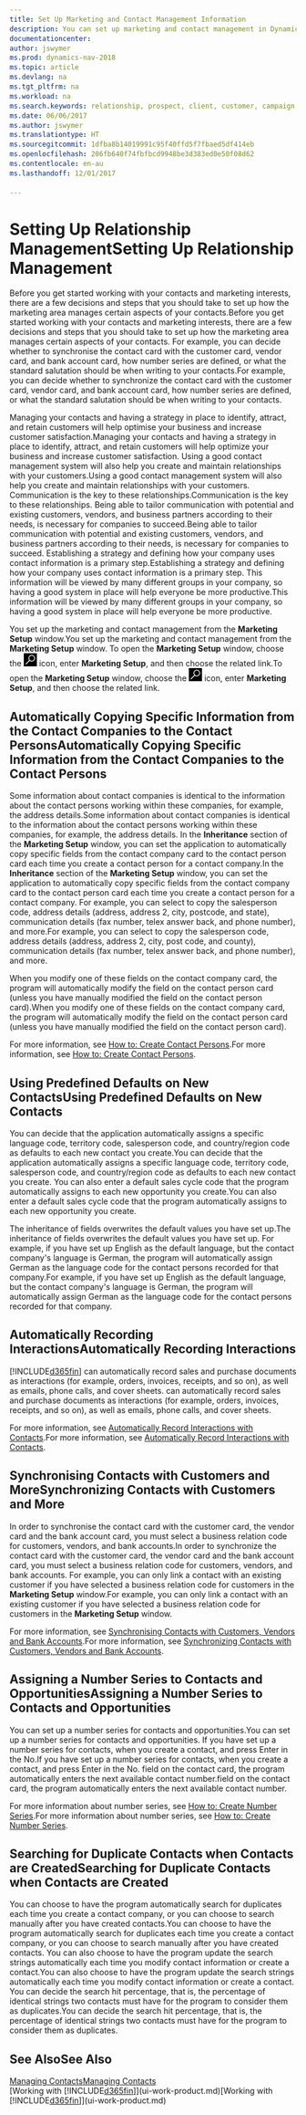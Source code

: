 ```yaml
---
title: Set Up Marketing and Contact Management Information
description: You can set up marketing and contact management in Dynamics NAV to optimise relationships with prospects or customers, and improve campaigns and promotions.
documentationcenter: 
author: jswymer
ms.prod: dynamics-nav-2018
ms.topic: article
ms.devlang: na
ms.tgt_pltfrm: na
ms.workload: na
ms.search.keywords: relationship, prospect, client, customer, campaign, promo
ms.date: 06/06/2017
ms.author: jswymer
ms.translationtype: HT
ms.sourcegitcommit: 1dfba8b14019991c95f40ffd5f7fbaed5df414eb
ms.openlocfilehash: 206fb640f74fbfbcd9948be3d383ed0e50f08d62
ms.contentlocale: en-au
ms.lasthandoff: 12/01/2017

---
```

# <a name="setting-up-relationship-management"></a><span data-ttu-id="b9d16-103">Setting Up Relationship Management</span><span class="sxs-lookup"><span data-stu-id="b9d16-103">Setting Up Relationship Management</span></span>
<span data-ttu-id="b9d16-104">Before you get started working with your contacts and marketing interests, there are a few decisions and steps that you should take to set up how the marketing area manages certain aspects of your contacts.</span><span class="sxs-lookup"><span data-stu-id="b9d16-104">Before you get started working with your contacts and marketing interests, there are a few decisions and steps that you should take to set up how the marketing area manages certain aspects of your contacts.</span></span> <span data-ttu-id="b9d16-105">For example, you can decide whether to synchronise the contact card with the customer card, vendor card, and bank account card, how number series are defined, or what the standard salutation should be when writing to your contacts.</span><span class="sxs-lookup"><span data-stu-id="b9d16-105">For example, you can decide whether to synchronize the contact card with the customer card, vendor card, and bank account card, how number series are defined, or what the standard salutation should be when writing to your contacts.</span></span>

<span data-ttu-id="b9d16-106">Managing your contacts and having a strategy in place to identify, attract, and retain customers will help optimise your business and increase customer satisfaction.</span><span class="sxs-lookup"><span data-stu-id="b9d16-106">Managing your contacts and having a strategy in place to identify, attract, and retain customers will help optimize your business and increase customer satisfaction.</span></span> <span data-ttu-id="b9d16-107">Using a good contact management system will also help you create and maintain relationships with your customers.</span><span class="sxs-lookup"><span data-stu-id="b9d16-107">Using a good contact management system will also help you create and maintain relationships with your customers.</span></span> <span data-ttu-id="b9d16-108">Communication is the key to these relationships.</span><span class="sxs-lookup"><span data-stu-id="b9d16-108">Communication is the key to these relationships.</span></span> <span data-ttu-id="b9d16-109">Being able to tailor communication with potential and existing customers, vendors, and business partners according to their needs, is necessary for companies to succeed.</span><span class="sxs-lookup"><span data-stu-id="b9d16-109">Being able to tailor communication with potential and existing customers, vendors, and business partners according to their needs, is necessary for companies to succeed.</span></span> <span data-ttu-id="b9d16-110">Establishing a strategy and defining how your company uses contact information is a primary step.</span><span class="sxs-lookup"><span data-stu-id="b9d16-110">Establishing a strategy and defining how your company uses contact information is a primary step.</span></span> <span data-ttu-id="b9d16-111">This information will be viewed by many different groups in your company, so having a good system in place will help everyone be more productive.</span><span class="sxs-lookup"><span data-stu-id="b9d16-111">This information will be viewed by many different groups in your company, so having a good system in place will help everyone be more productive.</span></span>

<span data-ttu-id="b9d16-112">You set up the marketing and contact management from the **Marketing Setup** window.</span><span class="sxs-lookup"><span data-stu-id="b9d16-112">You set up the marketing and contact management from the **Marketing Setup** window.</span></span> <span data-ttu-id="b9d16-113">To open the **Marketing Setup** window, choose the ![Search for Page or Report](media/ui-search/search_small.png "Search for Page or Report icon") icon, enter **Marketing Setup**, and then choose the related link.</span><span class="sxs-lookup"><span data-stu-id="b9d16-113">To open the **Marketing Setup** window, choose the ![Search for Page or Report](media/ui-search/search_small.png "Search for Page or Report icon") icon, enter **Marketing Setup**, and then choose the related link.</span></span>

## <a name="automatically-copying-specific-information-from-the-contact-companies-to-the-contact-persons"></a><span data-ttu-id="b9d16-114">Automatically Copying Specific Information from the Contact Companies to the Contact Persons</span><span class="sxs-lookup"><span data-stu-id="b9d16-114">Automatically Copying Specific Information from the Contact Companies to the Contact Persons</span></span>
<span data-ttu-id="b9d16-115">Some information about contact companies is identical to the information about the contact persons working within these companies, for example, the address details.</span><span class="sxs-lookup"><span data-stu-id="b9d16-115">Some information about contact companies is identical to the information about the contact persons working within these companies, for example, the address details.</span></span> <span data-ttu-id="b9d16-116">In the **Inheritance** section of the **Marketing Setup** window, you can set the application to automatically copy specific fields from the contact company card to the contact person card each time you create a contact person for a contact company.</span><span class="sxs-lookup"><span data-stu-id="b9d16-116">In the **Inheritance** section of the **Marketing Setup** window, you can set the application to automatically copy specific fields from the contact company card to the contact person card each time you create a contact person for a contact company.</span></span> <span data-ttu-id="b9d16-117">For example, you can select to copy the salesperson code, address details (address, address 2, city, postcode, and state), communication details (fax number, telex answer back, and phone number), and more.</span><span class="sxs-lookup"><span data-stu-id="b9d16-117">For example, you can select to copy the salesperson code, address details (address, address 2, city, post code, and county), communication details (fax number, telex answer back, and phone number), and more.</span></span>

<span data-ttu-id="b9d16-118">When you modify one of these fields on the contact company card, the program will automatically modify the field on the contact person card (unless you have manually modified the field on the contact person card).</span><span class="sxs-lookup"><span data-stu-id="b9d16-118">When you modify one of these fields on the contact company card, the program will automatically modify the field on the contact person card (unless you have manually modified the field on the contact person card).</span></span>

<span data-ttu-id="b9d16-119">For more information, see [How to: Create Contact Persons](marketing-how-create-contact-persons.md).</span><span class="sxs-lookup"><span data-stu-id="b9d16-119">For more information, see [How to: Create Contact Persons](marketing-how-create-contact-persons.md).</span></span>

## <a name="using-predefined-defaults-on-new-contacts"></a><span data-ttu-id="b9d16-120">Using Predefined Defaults on New Contacts</span><span class="sxs-lookup"><span data-stu-id="b9d16-120">Using Predefined Defaults on New Contacts</span></span>
<span data-ttu-id="b9d16-121">You can decide that the application automatically assigns a specific language code, territory code, salesperson code, and country/region code as defaults to each new contact you create.</span><span class="sxs-lookup"><span data-stu-id="b9d16-121">You can decide that the application automatically assigns a specific language code, territory code, salesperson code, and country/region code as defaults to each new contact you create.</span></span> <span data-ttu-id="b9d16-122">You can also enter a default sales cycle code that the program automatically assigns to each new opportunity you create.</span><span class="sxs-lookup"><span data-stu-id="b9d16-122">You can also enter a default sales cycle code that the program automatically assigns to each new opportunity you create.</span></span>

<span data-ttu-id="b9d16-123">The inheritance of fields overwrites the default values you have set up.</span><span class="sxs-lookup"><span data-stu-id="b9d16-123">The inheritance of fields overwrites the default values you have set up.</span></span> <span data-ttu-id="b9d16-124">For example, if you have set up English as the default language, but the contact company's language is German, the program will automatically assign German as the language code for the contact persons recorded for that company.</span><span class="sxs-lookup"><span data-stu-id="b9d16-124">For example, if you have set up English as the default language, but the contact company's language is German, the program will automatically assign German as the language code for the contact persons recorded for that company.</span></span>

<!--You can also setup a default salutation that the program automatically assigns to your contacts. You can use these salutations in your interaction template attachments (for example, Microsoft Word documents). When setting up a default salutation, you can enter a salutation text and a salutation format. For example, if the salutation text is Dear, and the salutation format is Salutation Text + Title + Name, the program will automatically enter Dear Mr. John Smith as a salutation for a contact called John Smith.-->

## <a name="automatically-recording-interactions"></a><span data-ttu-id="b9d16-125">Automatically Recording Interactions</span><span class="sxs-lookup"><span data-stu-id="b9d16-125">Automatically Recording Interactions</span></span>
[!INCLUDE[d365fin](includes/d365fin_md.md)]<span data-ttu-id="b9d16-126"> can automatically record sales and purchase documents as interactions (for example, orders, invoices, receipts, and so on), as well as emails, phone calls, and cover sheets.</span><span class="sxs-lookup"><span data-stu-id="b9d16-126"> can automatically record sales and purchase documents as interactions (for example, orders, invoices, receipts, and so on), as well as emails, phone calls, and cover sheets.</span></span>

<span data-ttu-id="b9d16-127">For more information, see [Automatically Record Interactions with Contacts](marketing-auto-record-interactions.md).</span><span class="sxs-lookup"><span data-stu-id="b9d16-127">For more information, see [Automatically Record Interactions with Contacts](marketing-auto-record-interactions.md).</span></span>

## <a name="synchronizing-contacts-with-customers-and-more"></a><span data-ttu-id="b9d16-128">Synchronising Contacts with Customers and More</span><span class="sxs-lookup"><span data-stu-id="b9d16-128">Synchronizing Contacts with Customers and More</span></span>
<span data-ttu-id="b9d16-129">In order to synchronise the contact card with the customer card, the vendor card and the bank account card, you must select a business relation code for customers, vendors, and bank accounts.</span><span class="sxs-lookup"><span data-stu-id="b9d16-129">In order to synchronize the contact card with the customer card, the vendor card and the bank account card, you must select a business relation code for customers, vendors, and bank accounts.</span></span> <span data-ttu-id="b9d16-130">For example, you can only link a contact with an existing customer if you have selected a business relation code for customers in the **Marketing Setup** window.</span><span class="sxs-lookup"><span data-stu-id="b9d16-130">For example, you can only link a contact with an existing customer if you have selected a business relation code for customers in the **Marketing Setup** window.</span></span>

<span data-ttu-id="b9d16-131">For more information, see [Synchronising Contacts with Customers, Vendors and Bank Accounts](marketing-synchronize-contacts-customers-vendors-bank-accounts.md).</span><span class="sxs-lookup"><span data-stu-id="b9d16-131">For more information, see [Synchronizing Contacts with Customers, Vendors and Bank Accounts](marketing-synchronize-contacts-customers-vendors-bank-accounts.md).</span></span>

## <a name="assigning-a-number-series-to-contacts-and-opportunities"></a><span data-ttu-id="b9d16-132">Assigning a Number Series to Contacts and Opportunities</span><span class="sxs-lookup"><span data-stu-id="b9d16-132">Assigning a Number Series to Contacts and Opportunities</span></span>
<span data-ttu-id="b9d16-133">You can set up a number series for contacts and opportunities.</span><span class="sxs-lookup"><span data-stu-id="b9d16-133">You can set up a number series for contacts and opportunities.</span></span> <span data-ttu-id="b9d16-134">If you have set up a number series for contacts, when you create a contact, and press Enter in the No.</span><span class="sxs-lookup"><span data-stu-id="b9d16-134">If you have set up a number series for contacts, when you create a contact, and press Enter in the No.</span></span> <span data-ttu-id="b9d16-135">field on the contact card, the program automatically enters the next available contact number.</span><span class="sxs-lookup"><span data-stu-id="b9d16-135">field on the contact card, the program automatically enters the next available contact number.</span></span>

<span data-ttu-id="b9d16-136">For more information about number series, see [How to: Create Number Series](ui-create-number-series.md).</span><span class="sxs-lookup"><span data-stu-id="b9d16-136">For more information about number series, see [How to: Create Number Series](ui-create-number-series.md).</span></span>

## <a name="searching-for-duplicate-contacts-when-contacts-are-created"></a><span data-ttu-id="b9d16-137">Searching for Duplicate Contacts when Contacts are Created</span><span class="sxs-lookup"><span data-stu-id="b9d16-137">Searching for Duplicate Contacts when Contacts are Created</span></span>
<span data-ttu-id="b9d16-138">You can choose to have the program automatically search for duplicates each time you create a contact company, or you can choose to search manually after you have created contacts.</span><span class="sxs-lookup"><span data-stu-id="b9d16-138">You can choose to have the program automatically search for duplicates each time you create a contact company, or you can choose to search manually after you have created contacts.</span></span> <span data-ttu-id="b9d16-139">You can also choose to have the program update the search strings automatically each time you modify contact information or create a contact.</span><span class="sxs-lookup"><span data-stu-id="b9d16-139">You can also choose to have the program update the search strings automatically each time you modify contact information or create a contact.</span></span> <span data-ttu-id="b9d16-140">You can decide the search hit percentage, that is, the percentage of identical strings two contacts must have for the program to consider them as duplicates.</span><span class="sxs-lookup"><span data-stu-id="b9d16-140">You can decide the search hit percentage, that is, the percentage of identical strings two contacts must have for the program to consider them as duplicates.</span></span>

## <a name="see-also"></a><span data-ttu-id="b9d16-141">See Also</span><span class="sxs-lookup"><span data-stu-id="b9d16-141">See Also</span></span>
[<span data-ttu-id="b9d16-142">Managing Contacts</span><span class="sxs-lookup"><span data-stu-id="b9d16-142">Managing Contacts</span></span>](marketing-contacts.md)  
<span data-ttu-id="b9d16-143">[Working with [!INCLUDE[d365fin](includes/d365fin_md.md)]](ui-work-product.md)</span><span class="sxs-lookup"><span data-stu-id="b9d16-143">[Working with [!INCLUDE[d365fin](includes/d365fin_md.md)]](ui-work-product.md)</span></span>  


